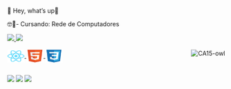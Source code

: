 🦉 Hey, what’s up👋

🤓📌- Cursando: Rede de Computadores

<div>
  <a href="https://github.com/CA15">
  <img height="180em" src="https://github-readme-stats.vercel.app/api?username=CA15&show_icons=false&theme=dracula&include_all_commits=true&count_private=true"/>
    <img height="180em" src="https://github-readme-stats.vercel.app/api/top-langs/?username=CA15&layout=compact&langs_count=7&theme=dracula"/>
</div>
<div style="display: inline_block"><br>
  <img align="right" alt="CA15-owl" src="https://imgur.com/T9VPvro.gif">
  <img align="center" alt="CA15-React" height="30" width="40" src="https://raw.githubusercontent.com/devicons/devicon/master/icons/react/react-original.svg">
  <img align="center" alt="CA15-HTML" height="30" width="40" src="https://raw.githubusercontent.com/devicons/devicon/master/icons/html5/html5-original.svg">
  <img align="center" alt="CA15-CSS" height="30" width="40" src="https://raw.githubusercontent.com/devicons/devicon/master/icons/css3/css3-original.svg">
   <div>
     
##
 <div>
  <a href="https://instagram.com/cassiaiam" target="_blank"><img src="https://img.shields.io/badge/Instagram-E4405F?style=for-the-badge&logo=instagram&logoColor=white" target="_blank"></a>
  <a href = "mailto:contatocsalmeida15@gmail.com"><img src="https://img.shields.io/badge/-Gmail-%23333?style=for-the-badge&logo=gmail&logoColor=white" target="_blank"></a>
  <a href="https://www.linkedin.com/in/cássia-almeida-739167169" target="_blank"><img src="https://img.shields.io/badge/-LinkedIn-%230077B5?style=for-the-badge&logo=linkedin&logoColor=white" target="_blank"></a>
     
   </div>
  
